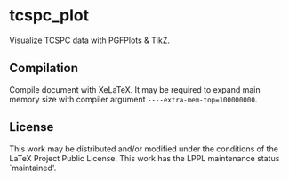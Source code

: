 # tcspc_plot

Visualize TCSPC data with PGFPlots & TikZ.

## Compilation

Compile document with XeLaTeX.
It may be required to expand main memory size with compiler argument ``----extra-mem-top=100000000``.

## License

This work may be distributed and/or modified under the conditions of the LaTeX Project Public License.
This work has the LPPL maintenance status `maintained'.
